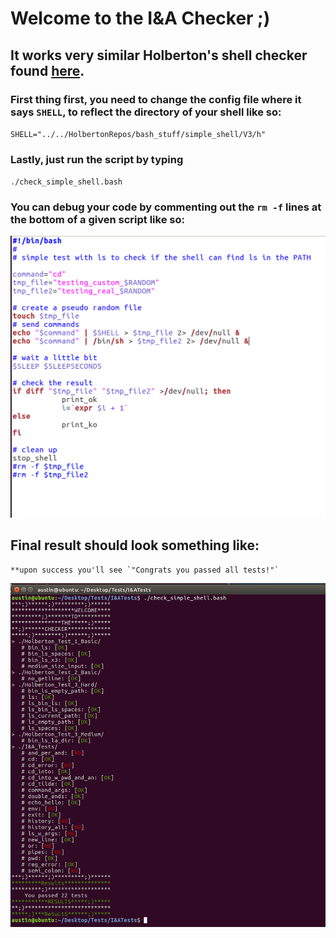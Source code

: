 # Welcome to the I&A Checker ;)
## It works very similar Holberton's shell checker found [here](https://github.com/holbertonschool/0x15.c/).

### First thing first, you need to change the config file where it says `SHELL`, to reflect the directory of your shell like so: 
`SHELL="../../HolbertonRepos/bash_stuff/simple_shell/V3/h"`

### Lastly, just run the script by typing 
`./check_simple_shell.bash`

### You can debug your code by commenting out the `rm -f` lines at the bottom of a given script like so:

![](cmtrm.png)

## Final result should look something like: 
	**upon success you'll see `"Congrats you passed all tests!"`

![](exampleout.png)
